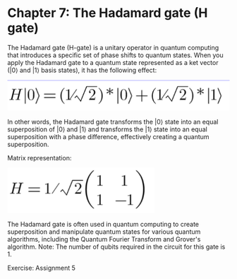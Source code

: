 # Chapter 7: The Hadamard gate (H gate)

The Hadamard gate (H-gate) is a unitary operator in quantum computing that introduces a specific set of phase shifts to quantum states. When you apply the Hadamard gate to a quantum state represented as a ket vector (|0⟩ and |1⟩ basis states), it has the following effect:

![Linear Algebra](./figures/Hadamard.png)

In other words, the Hadamard gate transforms the |0⟩ state into an equal superposition of |0⟩ and |1⟩ and transforms the |1⟩ state into an equal superposition with a phase difference, effectively creating a quantum superposition.

Matrix representation:

![Matrix](./figures/Hadamard2.png)

The Hadamard gate is often used in quantum computing to create superposition and manipulate quantum states for various quantum algorithms, including the Quantum Fourier Transform and Grover's algorithm.
Note: The number of qubits required in the circuit for this gate is 1.

Exercise: Assignment 5
